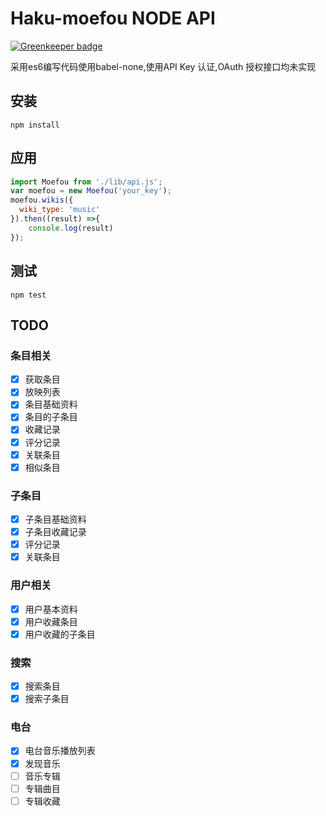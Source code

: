 # Haku-moefou NODE API

[![Greenkeeper badge](https://badges.greenkeeper.io/hakupoint/haku-moefou.svg)](https://greenkeeper.io/)

采用es6编写代码使用babel-none,使用API Key 认证,OAuth 授权接口均未实现

## 安装
    npm install

## 应用

```js
import Moefou from './lib/api.js';
var moefou = new Moefou('your_key');
moefou.wikis({
  wiki_type: 'music'
}).then((result) =>{
    console.log(result)
});
```

## 测试

    npm test

## TODO

### 条目相关
 - [x] 获取条目
 - [x] 放映列表
 - [x] 条目基础资料
 - [x] 条目的子条目
 - [x] 收藏记录
 - [x] 评分记录
 - [x] 关联条目
 - [x] 相似条目

### 子条目
 - [x] 子条目基础资料
 - [x] 子条目收藏记录
 - [x] 评分记录
 - [x] 关联条目

### 用户相关
 - [x] 用户基本资料
 - [x] 用户收藏条目
 - [x] 用户收藏的子条目

### 搜索
 - [x] 搜索条目
 - [x] 搜索子条目

### 电台
 - [x] 电台音乐播放列表
 - [x] 发现音乐
 - [ ] 音乐专辑
 - [ ] 专辑曲目
 - [ ] 专辑收藏
